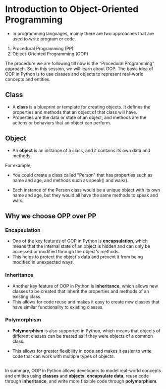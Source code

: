 # Introduction to Object-Oriented Programming
- In programming languages, mainly there are two approaches that are used to write program or code.

1. Procedural Programming (PP)
2. Object-Oriented Programming (OOP)

The procedure we are following till now is the “Procedural Programming” approach. So, in this session, we will learn about OOP.
The basic idea of OOP in Python is to use classes and objects to represent real-world concepts and entities.

## Class
- A **class** is a blueprint or template for creating objects. It defines the properties and methods that an object of that class will have.
- Properties are the data or state of an object, and methods are the actions or behaviors that an object can perform.

## Object
- An **object** is an instance of a class, and it contains its own data and methods. 

For example, 

- You could create a class called "Person" that has properties such as name and age, and methods such as speak() and walk().

- Each instance of the Person class would be a unique object with its own name and age, but they would all have the same methods to speak and walk.

## Why we choose OPP over PP
### Encapsulation
- One of the key features of OOP in Python is **encapsulation**, which means that the internal state of an object is hidden and can only be accessed or modified through the object's methods. 
- This helps to protect the object's data and prevent it from being modified in unexpected ways.

### Inheritance
- Another key feature of OOP in Python is **inheritance**, which allows new classes to be created that inherit the properties and methods of an existing class.
- This allows for code reuse and makes it easy to create new classes that have similar functionality to existing classes.

### Polymorphism
- **Polymorphism** is also supported in Python, which means that objects of different classes can be treated as if they were objects of a common class.

- This allows for greater flexibility in code and makes it easier to write code that can work with multiple types of objects.

##
In summary, OOP in Python allows developers to model real-world concepts and entities using **classes** and **objects**, **encapsulate data**, reuse code through **inheritance**, and write more flexible code through **polymorphism**.